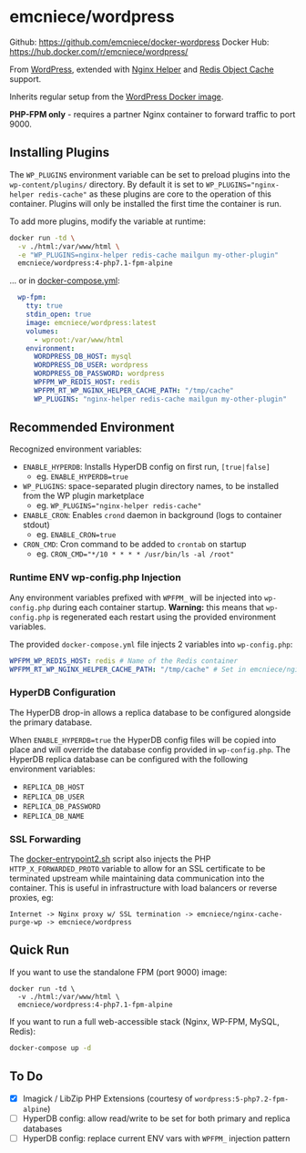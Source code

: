 # emcniece/wordpress

Github: https://github.com/emcniece/docker-wordpress
Docker Hub: https://hub.docker.com/r/emcniece/wordpress/

From [WordPress](https://hub.docker.com/_/wordpress/), extended with [Nginx Helper](https://en-ca.wordpress.org/plugins/nginx-helper/) and [Redis Object Cache](https://en-ca.wordpress.org/plugins/redis-cache/) support.

Inherits regular setup from the [WordPress Docker image](https://hub.docker.com/_/wordpress/).

**PHP-FPM only** - requires a partner Nginx container to forward traffic to port 9000.

## Installing Plugins

The `WP_PLUGINS` environment variable can be set to preload plugins into the `wp-content/plugins/` directory. By default it is set to `WP_PLUGINS="nginx-helper redis-cache"` as these plugins are core to the operation of this container. Plugins will only be installed the first time the container is run.

To add more plugins, modify the variable at runtime:

```sh
docker run -td \
  -v ./html:/var/www/html \
  -e "WP_PLUGINS=nginx-helper redis-cache mailgun my-other-plugin"
  emcniece/wordpress:4-php7.1-fpm-alpine
```

... or in [docker-compose.yml](./docker-compose.yml):

```yml
  wp-fpm:
    tty: true
    stdin_open: true
    image: emcniece/wordpress:latest
    volumes:
      - wproot:/var/www/html
    environment:
      WORDPRESS_DB_HOST: mysql
      WORDPRESS_DB_USER: wordpress
      WORDPRESS_DB_PASSWORD: wordpress
      WPFPM_WP_REDIS_HOST: redis
      WPFPM_RT_WP_NGINX_HELPER_CACHE_PATH: "/tmp/cache"
      WP_PLUGINS: "nginx-helper redis-cache mailgun my-other-plugin"
```

## Recommended Environment

Recognized environment variables:

- `ENABLE_HYPERDB`: Installs HyperDB config on first run, `[true|false]`
    - eg. `ENABLE_HYPERDB=true`
- `WP_PLUGINS`: space-separated plugin directory names, to be installed from the WP plugin marketplace
    - eg. `WP_PLUGINS="nginx-helper redis-cache"`
- `ENABLE_CRON`: Enables `crond` daemon in background (logs to container stdout)
    - eg. `ENABLE_CRON=true`
- `CRON_CMD`: Cron command to be added to `crontab` on startup
    - eg. `CRON_CMD="*/10 * * * * /usr/bin/ls -al /root"`


### Runtime ENV wp-config.php Injection

Any environment variables prefixed with `WPFPM_` will be injected into `wp-config.php` during each container startup. **Warning:** this means that `wp-config.php` is regenerated each restart using the provided environment variables.

The provided `docker-compose.yml` file injects 2 variables into `wp-config.php`:

```yml
WPFPM_WP_REDIS_HOST: redis # Name of the Redis container
WPFPM_RT_WP_NGINX_HELPER_CACHE_PATH: "/tmp/cache" # Set in emcniece/nginx-cache-purge-wp default.conf
```

### HyperDB Configuration

The HyperDB drop-in allows a replica database to be configured alongside the primary database.

When `ENABLE_HYPERDB=true` the HyperDB config files will be copied into place and will override the database config provided in `wp-config.php`. The HyperDB replica database can be configured with the following environment variables:

- `REPLICA_DB_HOST`
- `REPLICA_DB_USER`
- `REPLICA_DB_PASSWORD`
- `REPLICA_DB_NAME`


### SSL Forwarding

The [docker-entrypoint2.sh](./docker-entrypoint2.sh) script also injects the PHP `HTTP_X_FORWARDED_PROTO` variable to allow for an SSL certificate to be terminated upstream while maintaining data communication into the container. This is useful in infrastructure with load balancers or reverse proxies, eg:

```
Internet -> Nginx proxy w/ SSL termination -> emcniece/nginx-cache-purge-wp -> emcniece/wordpress
```

## Quick Run

If you want to use the standalone FPM (port 9000) image:

```
docker run -td \
  -v ./html:/var/www/html \
  emcniece/wordpress:4-php7.1-fpm-alpine
```

If you want to run a full web-accessible stack (Nginx, WP-FPM, MySQL, Redis):

```sh
docker-compose up -d
```

## To Do

- [x] Imagick / LibZip PHP Extensions (courtesy of `wordpress:5-php7.2-fpm-alpine`)
- [ ] HyperDB config: allow read/write to be set for both primary and replica databases
- [ ] HyperDB config: replace current ENV vars with `WPFPM_` injection pattern
